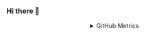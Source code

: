 ### Hi there 👋

<details align="center">
<summary>GitHub Metrics</summary>
<img align="left" width="300" alt="🦑" src="https://count.getloli.com/get/@eigengravy">
<br clear="left"></br>
<img align="left" width="390" alt="🦑" src="/general.svg">
<img align="right" width="390" alt="🦑" src="/activity.svg">

<img align="left" width="390" alt="🦑" src="/achievements.svg">
<img align="right" width="390" alt="🦑" src="/languages.svg">
</details>




